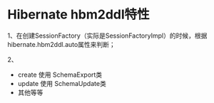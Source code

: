 # Hibernate hbm2ddl特性
1、在创建SessionFactory（实际是SessionFactoryImpl）的时候，根据hibernate.hbm2ddl.auto属性来判断；

2、


- create 使用 SchemaExport类
- update 使用 SchemaUpdate类
- 其他等等


